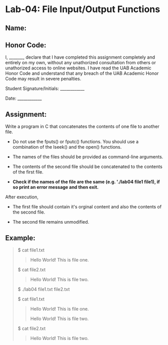 # Lab-04: File Input/Output Functions

## Name: 

## Honor Code:

I, _______, declare that I have completed this assignment completely and entirely on my own, without any unathorized consultation from others or unathorized access to online websites. I have read the UAB Academic Honor Code and understand that any breach of the UAB Academic Honor Code may result in severe penalties.

Student Signature/Initials: ____________

Date: ____________

## Assignment:

Write a program in C that concatenates the contents of one file to another file.

- Do not use the fputs() or fputc() functions. You should use a combination of the lseek() and the open() functions.

- The names of the files should be provided as command-line arguments.

- The contents of the second file should be concatenated to the contents of the first file.

- **Check if the names of the file are the same (e.g. './lab04 file1 file1), if so print an error message and then exit.**

After execution, 

- The first file should contain it's orginal content and also the contents of the second file. 

- The second file remains unmodified.

## Example:

> $ cat file1.txt
>> Hello World! This is file one.
>
> $ cat file2.txt
>> Hello World! This is file two.
>
> $ ./lab04 file1.txt file2.txt
>
>
> $ cat file1.txt
>> Hello World! This is file one.
>>
>> Hello World! This is file two.
>
> $ cat file2.txt
>> Hello World! This is file two.
